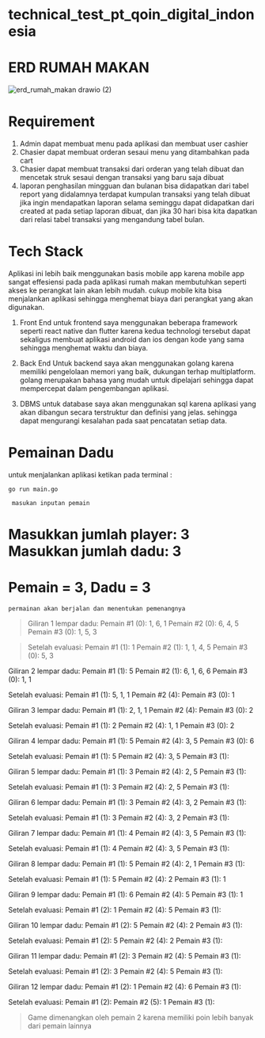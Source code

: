 # technical_test_pt_qoin_digital_indonesia

# ERD RUMAH MAKAN
![erd_rumah_makan drawio (2)](https://github.com/robbymaul/technical_test_pt_qoin_digital_indonesia/assets/104151418/a6dea00d-43f6-4e64-91c0-ff8215e9a4b1)

# Requirement
1. Admin dapat membuat menu pada aplikasi dan membuat user cashier
2. Chasier dapat membuat orderan sesaui menu yang ditambahkan pada cart
3. Chasier dapat membuat transaksi dari orderan yang telah dibuat dan mencetak struk sesaui dengan transaksi yang baru saja dibuat
4. laporan penghasilan mingguan dan bulanan bisa didapatkan dari tabel report yang didalamnya terdapat kumpulan transaksi yang telah dibuat jika ingin mendapatkan laporan selama seminggu dapat didapatkan dari created at pada setiap laporan dibuat, dan jika 30 hari bisa kita dapatkan dari relasi tabel transaksi yang mengandung tabel bulan.

# Tech Stack
Aplikasi ini lebih baik menggunakan basis mobile app karena mobile app sangat effesiensi pada pada aplikasi rumah makan membutuhkan seperti akses ke perangkat lain akan lebih mudah. cukup mobile kita bisa menjalankan aplikasi sehingga menghemat biaya dari perangkat yang akan digunakan.

1. Front End
untuk frontend saya menggunakan beberapa framework seperti react native dan flutter karena kedua technologi tersebut dapat sekaligus membuat aplikasi android dan ios dengan kode yang sama sehingga menghemat waktu dan biaya.

2. Back End
Untuk backend saya akan menggunakan golang karena memiliki pengelolaan memori yang baik, dukungan terhap multiplatform. golang merupakan bahasa yang mudah untuk dipelajari sehingga dapat mempercepat dalam pengembangan aplikasi.

3. DBMS
untuk database saya akan menggunakan sql karena aplikasi yang akan dibangun secara terstruktur dan definisi yang jelas. sehingga dapat mengurangi kesalahan pada saat pencatatan setiap data.

# Pemainan Dadu
untuk menjalankan aplikasi ketikan pada terminal :
```
go run main.go
```

``` masukan inputan pemain```

Masukkan jumlah player: 3
Masukkan jumlah dadu: 3
================      
Pemain = 3, Dadu = 3  
================= 

```permainan akan berjalan dan menentukan pemenangnya```

> Giliran 1 lempar dadu:
Pemain #1 (0): 1, 6, 1
Pemain #2 (0): 6, 4, 5
Pemain #3 (0): 1, 5, 3

> Setelah evaluasi:
Pemain #1 (1): 1
Pemain #2 (1): 1, 1, 4, 5
Pemain #3 (0): 5, 3

Giliran 2 lempar dadu:
Pemain #1 (1): 5
Pemain #2 (1): 6, 1, 6, 6
Pemain #3 (0): 1, 1

Setelah evaluasi:
Pemain #1 (1): 5, 1, 1
Pemain #2 (4):
Pemain #3 (0): 1

Giliran 3 lempar dadu:
Pemain #1 (1): 2, 1, 1
Pemain #2 (4):
Pemain #3 (0): 2

Setelah evaluasi:
Pemain #1 (1): 2
Pemain #2 (4): 1, 1
Pemain #3 (0): 2

Giliran 4 lempar dadu:
Pemain #1 (1): 5
Pemain #2 (4): 3, 5
Pemain #3 (0): 6

Setelah evaluasi:
Pemain #1 (1): 5
Pemain #2 (4): 3, 5
Pemain #3 (1):

Giliran 5 lempar dadu:
Pemain #1 (1): 3
Pemain #2 (4): 2, 5
Pemain #3 (1):

Setelah evaluasi:
Pemain #1 (1): 3
Pemain #2 (4): 2, 5
Pemain #3 (1):

Giliran 6 lempar dadu:
Pemain #1 (1): 3
Pemain #2 (4): 3, 2
Pemain #3 (1):

Setelah evaluasi:
Pemain #1 (1): 3
Pemain #2 (4): 3, 2
Pemain #3 (1):

Giliran 7 lempar dadu:
Pemain #1 (1): 4
Pemain #2 (4): 3, 5
Pemain #3 (1):

Setelah evaluasi:
Pemain #1 (1): 4
Pemain #2 (4): 3, 5
Pemain #3 (1):

Giliran 8 lempar dadu:
Pemain #1 (1): 5
Pemain #2 (4): 2, 1
Pemain #3 (1):

Setelah evaluasi:
Pemain #1 (1): 5
Pemain #2 (4): 2
Pemain #3 (1): 1

Giliran 9 lempar dadu:
Pemain #1 (1): 6
Pemain #2 (4): 5
Pemain #3 (1): 1

Setelah evaluasi:
Pemain #1 (2): 1
Pemain #2 (4): 5
Pemain #3 (1):

Giliran 10 lempar dadu:
Pemain #1 (2): 5
Pemain #2 (4): 2
Pemain #3 (1):

Setelah evaluasi:
Pemain #1 (2): 5
Pemain #2 (4): 2
Pemain #3 (1):

Giliran 11 lempar dadu:
Pemain #1 (2): 3
Pemain #2 (4): 5
Pemain #3 (1):

Setelah evaluasi:
Pemain #1 (2): 3
Pemain #2 (4): 5
Pemain #3 (1):

Giliran 12 lempar dadu:
Pemain #1 (2): 1
Pemain #2 (4): 6
Pemain #3 (1):

Setelah evaluasi:
Pemain #1 (2):
Pemain #2 (5): 1
Pemain #3 (1):

> Game dimenangkan oleh pemain 2 karena memiliki poin lebih banyak dari pemain lainnya
